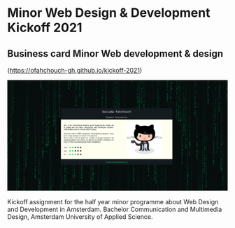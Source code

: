 # Minor Web Design & Development Kickoff 2021

## Business card Minor Web development & design
(https://ofahchouch-gh.github.io/kickoff-2021)

<p align="center">
  <img src="/assets/imgs/kickoff2021.png" />
</p>

Kickoff assignment for the half year minor programme about Web Design and Development in Amsterdam. Bachelor Communication and Multimedia Design, Amsterdam University of Applied Science.
